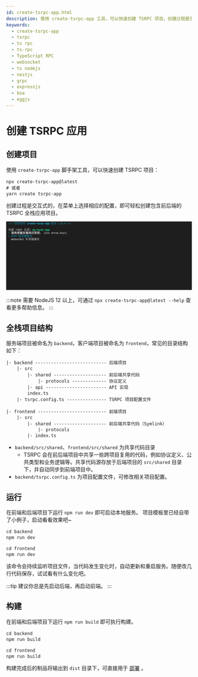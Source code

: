 ```yaml
---
id: create-tsrpc-app.html
description: 使用 create-tsrpc-app 工具，可以快速创建 TSRPC 项目。创建过程是交互式的，在菜单上选择相应的配置，即可轻松创建包含前后端的 TSRPC 全栈应用项目。
keywords:
  - create-tsrpc-app
  - tsrpc
  - ts rpc
  - ts-rpc
  - TypeScript RPC
  - websocket
  - ts nodejs
  - nestjs
  - grpc
  - expressjs
  - koa
  - eggjs
---
```


# 创建 TSRPC 应用

## 创建项目

使用 `create-tsrpc-app` 脚手架工具，可以快速创建 TSRPC 项目：

```shell
npx create-tsrpc-app@latest
# 或者
yarn create tsrpc-app
```

创建过程是交互式的，在菜单上选择相应的配置，即可轻松创建包含前后端的 TSRPC 全栈应用项目。

![](assets/create-tsrpc-app.gif)

:::note
需要 NodeJS 12 以上，可通过 `npx create-tsrpc-app@latest --help` 查看更多帮助信息。
:::

## 全栈项目结构

服务端项目被命名为 `backend`，客户端项目被命名为 `frontend`，常见的目录结构如下：

```
|- backend --------------------------- 后端项目
    |- src
        |- shared -------------------- 前后端共享代码
            |- protocols ------------- 协议定义
        |- api ----------------------- API 实现
        index.ts
    |- tsrpc.config.ts --------------- TSRPC 项目配置文件

|- frontend -------------------------- 前端项目
    |- src
        |- shared -------------------- 前后端共享代码（Symlink）
            |- protocols
        |- index.ts
```

- `backend/src/shared`、`frontend/src/shared` 为共享代码目录
    - TSRPC 会在前后端项目中共享一些跨项目复用的代码，例如协议定义、公共类型和业务逻辑等。共享代码源存放于后端项目的 `src/shared` 目录下，并自动同步到前端项目中。
- `backend/tsrpc.config.ts` 为项目配置文件，可修改相关项目配置。

## 运行

在前端和后端项目下运行 `npm run dev` 即可启动本地服务。
项目模板里已经自带了小例子，启动看看效果吧~

```shell
cd backend
npm run dev
```

```shell
cd frontend
npm run dev
```

该命令会持续监听项目文件，当代码发生变化时，自动更新和重启服务。随便改几行代码保存，试试看有什么变化吧。

:::tip
建议你总是先启动后端，再启动前端。
:::

## 构建

在前端和后端项目下运行 `npm run build` 即可执行构建。

```shell
cd backend
npm run build
```

```shell
cd frontend
npm run build
```

构建完成后的制品将输出到 `dist` 目录下，可直接用于 [部署](deployment.html) 。